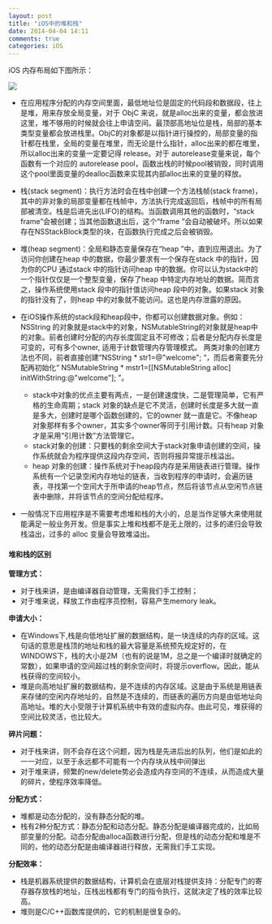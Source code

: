 ```yaml
---
layout: post
title: "iOS中的堆和栈"
date: 2014-04-04 14:11
comments: true
categories: iOS
---
```


iOS 内存布局如下图所示：

![](http://dl.iteye.com/upload/picture/pic/115454/2d89dcdc-0a17-3ac8-afbe-c2782f498cbe.gif)

- 在应用程序分配的内存空间里面，最低地址位是固定的代码段和数据段，往上是堆，用来存放全局变量，对于 ObjC 来说，就是alloc出来的变量，都会放进这里，堆不够用的时候就会往上申请空间。最顶部高地址位是栈，局部的基本类型变量都会放进栈里。ObjC的对象都是以指针进行操控的，局部变量的指针都在栈里，全局的变量在堆里，而无论是什么指针，alloc出来的都在堆里，所以alloc出来的变量一定要记得 release。对于 autorelease变量来说，每个函数有一个对应的 autorelease pool，函数出栈的时候pool被销毁，同时调用这个pool里面变量的dealloc函数来实现其内部alloc出来的变量的释放。

- 栈(stack segment)：执行方法时会在栈中创建一个方法栈帧(stack frame)，其中的非对象的局部变量都在栈帧中，方法执行完成返回后，栈帧中的所有局部被清空。栈是后进先出(LIFO)的结构。当函数调用其他的函数时，“stack frame”会被创建；当其他函数退出后，这个“frame ”会自动被破坏。所以如果存在NSStackBlock类型的块，在函数执行完成之后会被销毁。

- 堆(heap segment)：全局和静态变量保存在“heap ”中，直到应用退出。为了访问你创建在heap 中的数据，你最少要求有一个保存在stack 中的指针，因为你的CPU 通过stack 中的指针访问heap 中的数据。你可以认为stack中的一个指针仅仅是一个整型变量，保存了heap 中特定内存地址的数据。简而言之，操作系统使用stack 段中的指针值访问heap 段中的对象。如果stack 对象的指针没有了，则heap 中的对象就不能访问。这也是内存泄露的原因。

- 在iOS操作系统的stack段和heap段中，你都可以创建数据对象。例如：NSString 的对象就是stack中的对象，NSMutableString的对象就是heap中的对象。前者创建时分配的内存长度固定且不可修改；后者是分配内存长度是可变的，可有多个owner, 适用于计数管理内存管理模式。
两类对象的创建方法也不同，前者直接创建“NSString * str1=@"welcome"; “，而后者需要先分配再初始化“ NSMutableString * mstr1=[[NSMutableString alloc] initWithString:@"welcome"]; ”。
	* stack中对象的优点主要有两点，一是创建速度快，二是管理简单，它有严格的生命周期；stack 对象的缺点是它不灵活，创建时长度是多大就一直是多大，创建时是哪个函数创建的，它的owner 就一直是它。不像heap 对象那样有多个owner，其实多个owner等同于引用计数。只有heap 对象才是采用“引用计数”方法管理它。
	* stack对象的创建：只要栈的剩余空间大于stack对象申请创建的空间，操作系统就会为程序提供这段内存空间，否则将报异常提示栈溢出。
	* heap 对象的创建：操作系统对于heap段内存是采用链表进行管理。操作系统有一个记录空闲内存地址的链表，当收到程序的申请时，会遍历链表，寻找第一个空间大于所申请的heap节点，然后将该节点从空闲节点链表中删除，并将该节点的空间分配给程序。

- 一般情况下应用程序是不需要考虑堆和栈的大小的，总是当作足够大来使用就能满足一般业务开发。但是事实上堆和栈都不是无上限的，过多的递归会导致栈溢出，过多的 alloc 变量会导致堆溢出。

#### 堆和栈的区别

**管理方式：**

- 对于栈来讲，是由编译器自动管理，无需我们手工控制；
- 对于堆来说，释放工作由程序员控制，容易产生memory leak。

**申请大小：**

- 在Windows下,栈是向低地址扩展的数据结构，是一块连续的内存的区域。这句话的意思是栈顶的地址和栈的最大容量是系统预先规定好的，在 WINDOWS下，栈的大小是2M（也有的说是1M，总之是一个编译时就确定的常数），如果申请的空间超过栈的剩余空间时，将提示overflow。因此，能从栈获得的空间较小。
- 堆是向高地址扩展的数据结构，是不连续的内存区域。这是由于系统是用链表来存储的空闲内存地址的，自然是不连续的，而链表的遍历方向是由低地址向高地址。堆的大小受限于计算机系统中有效的虚拟内存。由此可见，堆获得的空间比较灵活，也比较大。

**碎片问题：**

- 对于栈来讲，则不会存在这个问题，因为栈是先进后出的队列，他们是如此的一一对应，以至于永远都不可能有一个内存块从栈中间弹出
- 对于堆来讲，频繁的new/delete势必会造成内存空间的不连续，从而造成大量的碎片，使程序效率降低。


**分配方式：**

- 堆都是动态分配的，没有静态分配的堆。
- 栈有2种分配方式：静态分配和动态分配。静态分配是编译器完成的，比如局部变量的分配。动态分配由alloca函数进行分配，但是栈的动态分配和堆是不同的，他的动态分配是由编译器进行释放，无需我们手工实现。

**分配效率：**

- 栈是机器系统提供的数据结构，计算机会在底层对栈提供支持：分配专门的寄存器存放栈的地址，压栈出栈都有专门的指令执行，这就决定了栈的效率比较高。
- 堆则是C/C++函数库提供的，它的机制是很复杂的。